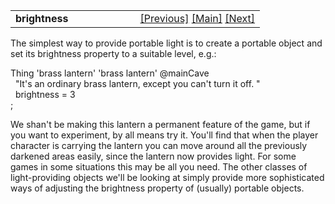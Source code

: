 <table width="100%" data-border="0" data-cellspacing="0"
data-cellpadding="3" data-bgcolor="#C0C0C0">
<colgroup>
<col style="width: 50%" />
<col style="width: 50%" />
</colgroup>
<tbody>
<tr>
<td style="text-align: left;"><strong>brightness<br />
</strong></td>
<td style="text-align: right;"><a
href="lightandfire-introduction.htm">[Previous]</a> <a
href="generalintroduction.htm">[Main]</a> <a
href="lightsource.htm">[Next]</a></td>
</tr>
</tbody>
</table>

  
The simplest way to provide portable light is to create a portable
object and set its brightness property to a suitable level, e.g.:  
  
Thing 'brass lantern' 'brass lantern' @mainCave  
  "It's an ordinary brass lantern, except you can't turn it off. "  
  brightness = 3  
;  
  
We shan't be making this lantern a permanent feature of the game, but if
you want to experiment, by all means try it. You'll find that when the
player character is carrying the lantern you can move around all the
previously darkened areas easily, since the lantern now provides light.
For some games in some situations this may be all you need. The other
classes of light-providing objects we'll be looking at simply provide
more sophisticated ways of adjusting the brightness property of
(usually) portable objects.  
